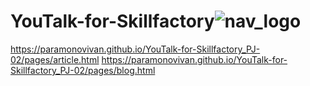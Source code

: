 # YouTalk-for-Skillfactory![nav_logo](https://github.com/ParamonovIvan/YouTalk-for-Skillfactory_PJ-02/assets/131868856/b3a2e630-e58d-42a5-a1c5-a42f61925966)
https://paramonovivan.github.io/YouTalk-for-Skillfactory_PJ-02/pages/article.html
https://paramonovivan.github.io/YouTalk-for-Skillfactory_PJ-02/pages/blog.html
